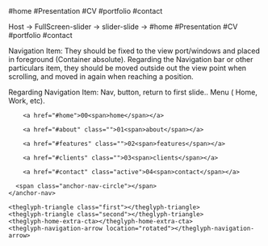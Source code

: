 
<router>
  <Route comp='homepage' '/'>
       #home 
       #Presentation 
       #CV 
       #portfolio 
       #contact 
   </Route>

<slider>
  <slide>

Host -> 
  FullScreen-slider -> 
        slider-slide  -> 
              #home 
              #Presentation 
              #CV 
              #portfolio 
              #contact 

Navigation Item:
  They should be fixed to the view port/windows and placed in foreground (Container absolute).
  Regarding the Navigation bar or other particulars item, they should be moved outside out the view point when scrolling, and moved in again when reaching a position.

Regarding Navigation Item: Nav, button, return to first slide.. Menu ( Home, Work, etc).



<theglyph-nav slot="foreground">
    <anchor-nav hashpart="0" class="main">
      
        <a href="#home">00<span>home</span></a>
      
        <a href="#about" class="">01<span>about</span></a>
      
        <a href="#features" class="">02<span>features</span></a>
      
        <a href="#clients" class="">03<span>clients</span></a>
      
        <a href="#contact" class="active">04<span>contact</span></a>
      
      <span class="anchor-nav-circle"></span>
    </anchor-nav>

    <theglyph-triangle class="first"></theglyph-triangle>
    <theglyph-triangle class="second"></theglyph-triangle>
    <theglyph-home-extra-cta></theglyph-home-extra-cta>
    <theglyph-navigation-arrow location="rotated"></theglyph-navigation-arrow>
</theglyph-nav>